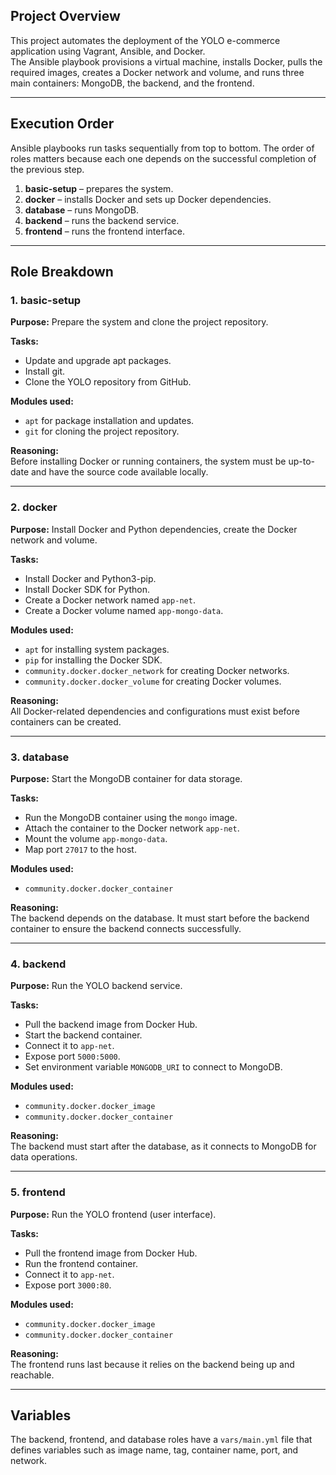## Project Overview
This project automates the deployment of the YOLO e-commerce application using Vagrant, Ansible, and Docker.  
The Ansible playbook provisions a virtual machine, installs Docker, pulls the required images, creates a Docker network and volume, and runs three main containers: MongoDB, the backend, and the frontend.

---

## Execution Order
Ansible playbooks run tasks sequentially from top to bottom. The order of roles matters because each one depends on the successful completion of the previous step.

1. **basic-setup** – prepares the system.
2. **docker** – installs Docker and sets up Docker dependencies.
3. **database** – runs MongoDB.
4. **backend** – runs the backend service.
5. **frontend** – runs the frontend interface.

---

## Role Breakdown

### 1. basic-setup
**Purpose:** Prepare the system and clone the project repository.

**Tasks:**
- Update and upgrade apt packages.
- Install git.
- Clone the YOLO repository from GitHub.

**Modules used:**
- `apt` for package installation and updates.
- `git` for cloning the project repository.

**Reasoning:**  
Before installing Docker or running containers, the system must be up-to-date and have the source code available locally.

---

### 2. docker
**Purpose:** Install Docker and Python dependencies, create the Docker network and volume.

**Tasks:**
- Install Docker and Python3-pip.
- Install Docker SDK for Python.
- Create a Docker network named `app-net`.
- Create a Docker volume named `app-mongo-data`.

**Modules used:**
- `apt` for installing system packages.
- `pip` for installing the Docker SDK.
- `community.docker.docker_network` for creating Docker networks.
- `community.docker.docker_volume` for creating Docker volumes.

**Reasoning:**  
All Docker-related dependencies and configurations must exist before containers can be created.

---

### 3. database
**Purpose:** Start the MongoDB container for data storage.

**Tasks:**
- Run the MongoDB container using the `mongo` image.
- Attach the container to the Docker network `app-net`.
- Mount the volume `app-mongo-data`.
- Map port `27017` to the host.

**Modules used:**
- `community.docker.docker_container`

**Reasoning:**  
The backend depends on the database. It must start before the backend container to ensure the backend connects successfully.

---

### 4. backend
**Purpose:** Run the YOLO backend service.

**Tasks:**
- Pull the backend image from Docker Hub.
- Start the backend container.
- Connect it to `app-net`.
- Expose port `5000:5000`.
- Set environment variable `MONGODB_URI` to connect to MongoDB.

**Modules used:**
- `community.docker.docker_image`
- `community.docker.docker_container`

**Reasoning:**  
The backend must start after the database, as it connects to MongoDB for data operations.

---

### 5. frontend
**Purpose:** Run the YOLO frontend (user interface).

**Tasks:**
- Pull the frontend image from Docker Hub.
- Run the frontend container.
- Connect it to `app-net`.
- Expose port `3000:80`.

**Modules used:**
- `community.docker.docker_image`
- `community.docker.docker_container`

**Reasoning:**  
The frontend runs last because it relies on the backend being up and reachable.

---

## Variables
The backend, frontend, and database roles have a `vars/main.yml` file that defines variables such as image name, tag, container name, port, and network.






